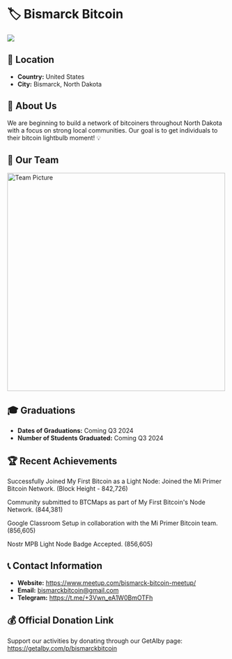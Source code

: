 # 🏷️ Bismarck Bitcoin
<img src="https://github.com/MyFirstBitcoin/Light-Node-Directory/blob/main/United%20States%20--%20Bismarck%20Bitcoin/Bismark-Bitcoin-Logo_horizontal%20dark%20bg%20slogan.png"> <!-- 1 picture maximum -->

## 📍 Location
- **Country:** United States
- **City:** Bismarck, North Dakota

## 📖 About Us
We are beginning to build a network of bitcoiners throughout North Dakota with a focus on strong local communities. Our goal is to get individuals to their bitcoin lightbulb moment! 💡

## 👥 Our Team 
<img src="https://github.com/MyFirstBitcoin/Light-Node-Directory/blob/8c72f910318e080eed76781c9e47e728ea83ae5e/United%20States%20--%20Bismarck%20Bitcoin/Bart_Bitcoin_Diploma_1.jpg" width="500" alt="Team Picture"> <!-- 1 picture maximum -->

## 🎓 Graduations
- **Dates of Graduations:** Coming Q3 2024
- **Number of Students Graduated:** Coming Q3 2024

## 🏆 Recent Achievements
Successfully Joined My First Bitcoin as a Light Node: Joined the Mi Primer Bitcoin Network. (Block Height - 842,726)

Community submitted to BTCMaps as part of My First Bitcoin's Node Network. (844,381)

Google Classroom Setup in collaboration with the Mi Primer Bitcoin team. (856,605)

Nostr MPB Light Node Badge Accepted. (856,605)

## 📞 Contact Information
- **Website:** https://www.meetup.com/bismarck-bitcoin-meetup/
- **Email:** bismarckbitcoin@gmail.com
- **Telegram:** https://t.me/+3Vwn_eA1W0BmOTFh

## 💰 Official Donation Link
Support our activities by donating through our GetAlby page: https://getalby.com/p/bismarckbitcoin
